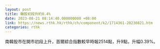 ```yaml
---
layout: post
title: 韓股初段升約0.4%
date: 2023-08-21 08:14:40.000000000 +08:00
link: https://news.rthk.hk/rthk/ch/component/k2/1714361-20230821.htm
categories: rthk
---
```


南韓股市在開市初段上升，首爾綜合指數較早時報2514點，升9點，升幅0.39%。
